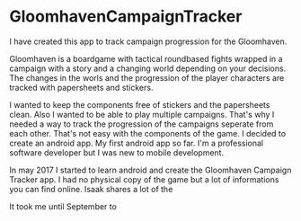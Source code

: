 # GloomhavenCampaignTracker

I have created this app to track campaign progression for the Gloomhaven.

Gloomhaven is a boardgame with tactical roundbased fights wrapped in a campaign with a story and a changing world depending on your decisions. The changes in the worls and the progression of the player characters are tracked with papersheets and stickers.

I wanted to keep the components free of stickers and the papersheets clean. Also I wanted to be able to play multiple campaigns. That's why I needed a way to track the progression of the campaigns seperate from each other. That's not easy with the components of the game. I decided to create an android app. My first android app so far. I'm a professional software developer but I was new to mobile development.

In may 2017 I started to learn android and create the Gloomhaven Campaign Tracker app. I had no physical copy of the game but a lot of informations you can find online. Isaak shares a lot of the

It took me until September to   


